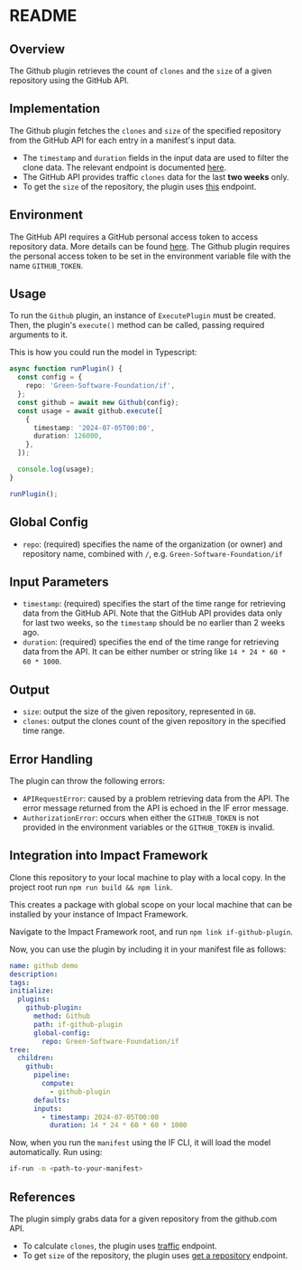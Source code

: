 # README

## Overview

The Github plugin retrieves the count of `clones` and the `size` of a given repository using the GitHub API.

## Implementation

The Github plugin fetches the `clones` and `size` of the specified repository from the GitHub API for each entry in a manifest's input data.

- The `timestamp` and `duration` fields in the input data are used to filter the clone data. The relevant endpoint is documented [here](https://docs.github.com/en/rest/metrics/traffic).
- The GitHub API provides traffic `clones` data for the last **two weeks** only.
- To get the `size` of the repository, the plugin uses [this](https://docs.github.com/en/rest/repos/repos?apiVersion=2022-11-28#get-a-repository) endpoint.

## Environment

The GitHub API requires a GitHub personal access token to access repository data. More details can be found [here](https://docs.github.com/en/authentication/keeping-your-account-and-data-secure/managing-your-personal-access-tokens#creating-a-fine-grained-personal-access-token). The Github plugin requires the personal access token to be set in the environment variable file with the name `GITHUB_TOKEN`.

## Usage

To run the `Github` plugin, an instance of `ExecutePlugin` must be created. Then, the plugin's `execute()` method can be called, passing required arguments to it.

This is how you could run the model in Typescript:

```typescript
async function runPlugin() {
  const config = {
    repo: 'Green-Software-Foundation/if',
  };
  const github = await new Github(config);
  const usage = await github.execute([
    {
      timestamp: '2024-07-05T00:00',
      duration: 126000,
    },
  ]);

  console.log(usage);
}

runPlugin();
```

## Global Config

- `repo`: (required) specifies the name of the organization (or owner) and repository name, combined with `/`, e.g. `Green-Software-Foundation/if`

## Input Parameters

- `timestamp`: (required) specifies the start of the time range for retrieving data from the GitHub API. Note that the GitHub API provides data only for last two weeks, so the `timestamp` should be no earlier than 2 weeks ago.
- `duration`: (required) specifies the end of the time range for retrieving data from the API. It can be either number or string like `14 * 24 * 60 * 60 * 1000`.

## Output

- `size`: output the size of the given repository, represented in `GB`.
- `clones`: output the clones count of the given repository in the specified time range.

## Error Handling

The plugin can throw the following errors:

- `APIRequestError`: caused by a problem retrieving data from the API. The error message returned from the API is echoed in the IF error message.
- `AuthorizationError`: occurs when either the `GITHUB_TOKEN` is not provided in the environment variables or the `GITHUB_TOKEN` is invalid.

## Integration into Impact Framework

Clone this repository to your local machine to play with a local copy. In the project root run `npm run build && npm link`.

This creates a package with global scope on your local machine that can be installed by your instance of Impact Framework.

Navigate to the Impact Framework root, and run `npm link if-github-plugin`.

Now, you can use the plugin by including it in your manifest file as follows:

```yaml
name: github demo
description:
tags:
initialize:
  plugins:
    github-plugin:
      method: Github
      path: if-github-plugin
      global-config:
        repo: Green-Software-Foundation/if
tree:
  children:
    github:
      pipeline:
        compute:
          - github-plugin
      defaults:
      inputs:
        - timestamp: 2024-07-05T00:00
          duration: 14 * 24 * 60 * 60 * 1000
```

Now, when you run the `manifest` using the IF CLI, it will load the model automatically. Run using:

```sh
if-run -m <path-to-your-manifest>
```

## References

The plugin simply grabs data for a given repository from the github.com API.

- To calculate `clones`, the plugin uses [traffic](https://docs.github.com/en/rest/metrics/traffic) endpoint.
- To get `size` of the repository, the plugin uses [get a repository](https://docs.github.com/en/rest/repos/repos?apiVersion=2022-11-28#get-a-repository) endpoint.
